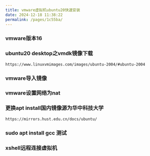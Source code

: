 ```yaml
---
title: vmware虚拟机ubuntu20快速安装
date: 2024-12-18 11:38:22
permalink: /pages/1c55ba/
---
```

### vmware版本16

### ubuntu20 desktop之vmdk镜像下载

```
https://www.linuxvmimages.com/images/ubuntu-2004/#ubuntu-2004
```

### vmware导入镜像

### vmware设置网络为nat

### 更换apt install国内镜像源为华中科技大学

```
https://mirrors.hust.edu.cn/docs/ubuntu/
```

### sudo apt install gcc 测试

### xshell远程连接虚拟机



